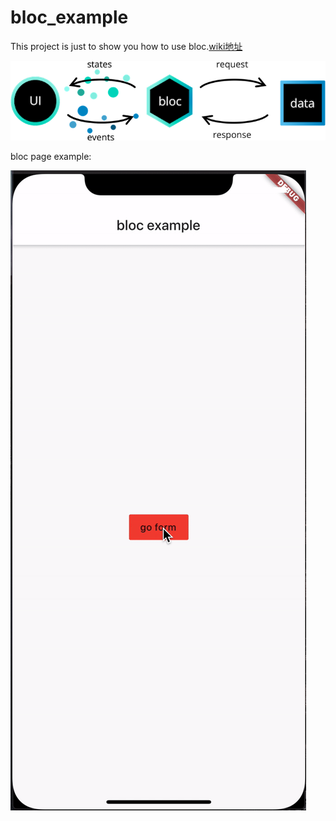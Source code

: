 # bloc_example

This project is just to show you how to use bloc.[wiki地址]([https://github.com/juliver-d/bloc_example/wiki/bloc%E5%88%9D%E4%BD%93%E9%AA%8C](https://github.com/juliver-d/bloc_example/wiki/bloc初体验))

![bloc](./source/bloc_architecture_full.png)

bloc page example:

![example_page](./source/bloc_page.gif)
